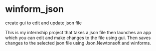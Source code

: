 # winform_json
create gui to edit and update json file

This is my internship project that takes a json file then launches an app which you can edit and make changes to the file using gui.
Then saves changes to the selected json file using Json.Newtonsoft and winforms.
